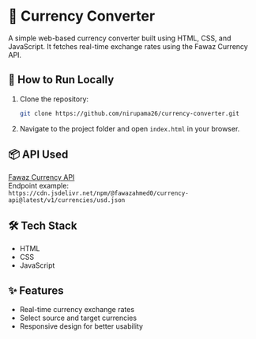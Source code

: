 # 💱 Currency Converter

A simple web-based currency converter built using HTML, CSS, and JavaScript. It fetches real-time exchange rates using the Fawaz Currency API.

## 🚀 How to Run Locally

1. Clone the repository:
   ```bash
   git clone https://github.com/nirupama26/currency-converter.git
   ```
2. Navigate to the project folder and open `index.html` in your browser.

## 📦 API Used

[Fawaz Currency API](https://github.com/fawazahmed0/currency-api)  
Endpoint example:  
`https://cdn.jsdelivr.net/npm/@fawazahmed0/currency-api@latest/v1/currencies/usd.json`

## 🛠 Tech Stack

- HTML
- CSS
- JavaScript

## ✨ Features

- Real-time currency exchange rates
- Select source and target currencies
- Responsive design for better usability
